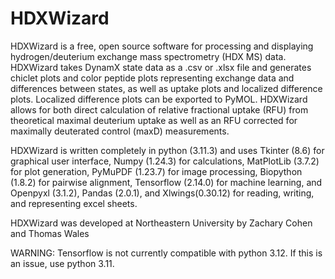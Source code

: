 # HDXWizard

HDXWizard is a free, open source software for processing and displaying hydrogen/deuterium exchange mass spectrometry (HDX MS) data. HDXWizard takes DynamX state data as a .csv or .xlsx file and generates chiclet plots and color peptide plots representing exchange data and differences between states, as well as uptake plots and localized difference plots. Localized difference plots can be exported to PyMOL.
HDXWizard allows for both direct calculation of relative fractional uptake (RFU) from theoretical maximal deuterium uptake as well as an RFU corrected for maximally deuterated control (maxD) measurements.

HDXWizard is written completely in python (3.11.3) and uses Tkinter (8.6) for graphical user interface, Numpy (1.24.3) for calculations, MatPlotLib (3.7.2) for plot generation, PyMuPDF (1.23.7) for image processing, Biopython (1.8.2) for pairwise alignment, Tensorflow (2.14.0) for machine learning, and Openpyxl (3.1.2), Pandas (2.0.1), and Xlwings(0.30.12) for reading, writing, and representing excel sheets.

HDXWizard was developed at Northeastern University by Zachary Cohen and Thomas Wales


WARNING: Tensorflow is not currently compatible with python 3.12. If this is an issue, use python 3.11.
